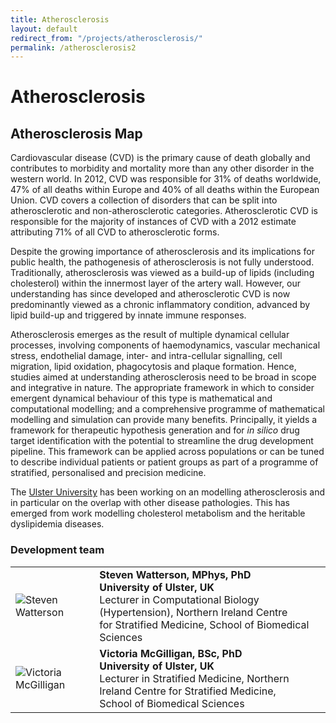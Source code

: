 ```yaml
---
title: Atherosclerosis
layout: default
redirect_from: "/projects/atherosclerosis/"
permalink: /atherosclerosis2
---
```



# Atherosclerosis

## Atherosclerosis Map

<p>Cardiovascular disease (CVD) is the primary cause of death globally and contributes to morbidity and mortality more than any other disorder in the western world. In 2012, CVD was responsible for 31% of deaths worldwide, 47% of all deaths within Europe and 40% of all deaths within the European Union. CVD covers a collection of disorders that can be split into atherosclerotic and non-atherosclerotic categories. Atherosclerotic CVD is responsible for the majority of instances of CVD with a 2012 estimate attributing 71% of all CVD to atherosclerotic forms.</p>
<p>Despite the growing importance of atherosclerosis and its implications for public health, the pathogenesis of atherosclerosis is not fully understood. Traditionally, atherosclerosis was viewed as a build-up of lipids (including cholesterol) within the innermost layer of the artery wall.  However, our understanding has since developed and atherosclerotic CVD is now predominantly viewed as a chronic inflammatory condition, advanced by lipid build-up and triggered by innate immune responses.</p>
<p>Atherosclerosis emerges as the result of multiple dynamical cellular processes, involving components of haemodynamics, vascular mechanical stress, endothelial damage, inter- and intra-cellular signalling, cell migration, lipid oxidation, phagocytosis and plaque formation.  Hence, studies aimed at understanding atherosclerosis need to be broad in scope and integrative in nature.  The appropriate framework in which to consider emergent dynamical behaviour of this type is mathematical and computational modelling; and a comprehensive programme of mathematical modelling and simulation can provide many benefits.  Principally, it yields a framework for therapeutic hypothesis generation and for <i>in silico</i> drug target identification with the potential to streamline the drug development pipeline.  This framework can be applied across populations or can be tuned to describe individual patients or patient groups as part of a programme of stratified, personalised and precision medicine.</p>
<p>The <a href="https://www.ulster.ac.uk/" target="_blank">Ulster University</a> has been working on an modelling atherosclerosis and in particular on the overlap with other disease pathologies.  This has emerged from work modelling cholesterol metabolism and the heritable dyslipidemia diseases.</p>

<h3 id="developersteam">Development team</h3>

<table>
<tr>
<td><img src="../images/team/StevenWatterson.jpg" alt="Steven Watterson" /></td>
<td><strong>Steven Watterson, MPhys, PhD</strong><br />
<strong>University of Ulster, UK</strong><br />Lecturer in Computational Biology (Hypertension), 
Northern Ireland Centre <br />for Stratified Medicine, School of Biomedical Sciences</td>
</tr>
<tr>
<td><img src="../images/team/VictoriaMcGilligan.jpg" alt="Victoria McGilligan" /></td>
<td><strong>Victoria McGilligan, BSc, PhD</strong><br />
<strong>University of Ulster, UK</strong><br />Lecturer in Stratified Medicine, Northern Ireland Centre for Stratified Medicine, 
<br />School of Biomedical Sciences</td>
</tr>
</table>
